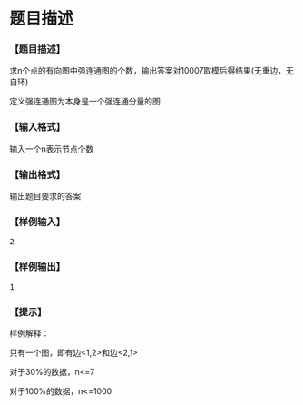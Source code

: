 # 题目描述


<h3>
【题目描述】
</h3>
<p>
求n个点的有向图中强连通图的个数，输出答案对10007取模后得结果(无重边，无自环)
</p>
<p>
定义强连通图为本身是一个强连通分量的图
</p>
<h3>
【输入格式】
</h3>
<p>
输入一个n表示节点个数
</p>
<h3>
【输出格式】
</h3>
<p>
输出题目要求的答案
</p>
<h3>
【样例输入】
</h3>
<pre>2</pre>
<h3>
【样例输出】
</h3>
<pre>1</pre>
<h3>
【提示】
</h3>
<p>
样例解释：
</p>
<p>
只有一个图，即有边&lt;1,2&gt;和边&lt;2,1&gt;
</p>
<p>
对于30%的数据，n&lt;=7
</p>
<p>
对于100%的数据，n&lt;=1000
</p>
